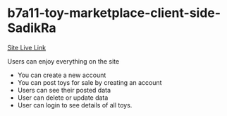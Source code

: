 # b7a11-toy-marketplace-client-side-SadikRa


[Site Live Link](https://dreamdolls-53c1c.web.app/allToys)

Users can enjoy everything on the site

- You can create a new account
- You can post toys for sale by creating an account
- Users can see their posted data
- User can delete or update data
- User can login to see details of all toys.